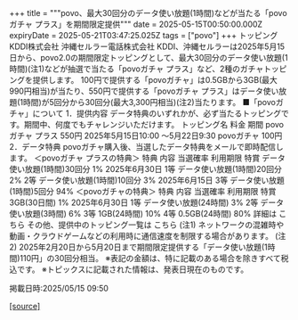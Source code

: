 +++
title = """povo、最大30回分のデータ使い放題(1時間)などが当たる「povoガチャ プラス」を期間限定提供"""
date = 2025-05-15T00:50:00.000Z
expiryDate = 2025-05-21T03:47:25.025Z
tags = ["povo"]
+++
トッピング KDDI株式会社 沖縄セルラー電話株式会社 KDDI、沖縄セルラーは2025年5月15日から、povo2.0の期間限定トッピングとして、最大30回分のデータ使い放題(1時間)(注1)などが抽選で当たる「povoガチャ プラス」など、2種のガチャトッピングを提供します。 100円で提供する「povoガチャ」は0.5GBから3GB(最大990円相当)が当たり、550円で提供する「povoガチャ プラス」はデータ使い放題(1時間)が5回分から30回分(最大3,300円相当)(注2)当たります。 ■「povoガチャ」について 1．提供内容 データ特典のいずれかが、必ず当たるトッピングです。期間中、何度でもチャレンジいただけます。 トッピング名 料金 期間 povoガチャ プラス 550円 2025年5月15日10:00 ～5月22日9:30 povoガチャ 100円 2．データ特典 povoガチャ購入後、当選したデータ特典をメールで即時配信します。 ＜povoガチャ プラスの特典＞ 特典 内容 当選確率 利用期限 特賞 データ使い放題(1時間)30回分 1% 2025年6月30日 1等 データ使い放題(1時間)20回分 2% 2等 データ使い放題(1時間)10回分 3% 2025年6月15日 3等 データ使い放題(1時間)5回分 94% ＜povoガチャの特典＞ 特典 内容 当選確率 利用期限 特賞 3GB(30日間) 1% 2025年6月30日 1等 データ使い放題(24時間) 3% 2等 データ使い放題(3時間) 6% 3等 1GB(24時間) 10% 4等 0.5GB(24時間) 80% 詳細は こちら その他、提供中のトッピング一覧は こちら (注1) ネットワークの混雑時や動画・クラウドゲームなどの利用時に通信速度を制限する場合があります。 (注2) 2025年2月20日から5月20日まで期間限定提供する「データ使い放題(1時間)110円」の30回分相当。 ※表記の金額は、特に記載のある場合を除きすべて税込です。 ※トピックスに記載された情報は、発表日現在のものです。

掲載日時:2025/05/15 09:50

[[source]](https://povo.jp/news/newsrelease/20250515_02/)
